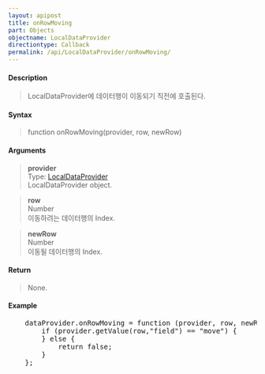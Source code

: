 ```yaml
---
layout: apipost
title: onRowMoving
part: Objects
objectname: LocalDataProvider
directiontype: Callback
permalink: /api/LocalDataProvider/onRowMoving/
---
```



#### Description

> LocalDataProvider에 데이터행이 이동되기 직전에 호출된다.

#### Syntax

> function onRowMoving(provider, row, newRow)

#### Arguments

> **provider**  
> Type: [LocalDataProvider](/api/LocalDataProvider/)  
> LocalDataProvider object.  

> **row**  
> Number  
> 이동하려는 데이터행의 Index.  

> **newRow**  
> Number  
> 이동될 데이터행의 Index.  

#### Return

> None.

#### Example

<pre class="prettyprint">
    dataProvider.onRowMoving = function (provider, row, newRow) {
        if (provider.getValue(row,"field") == "move") {
        } else {
            return false;
        }
    };
</pre>

